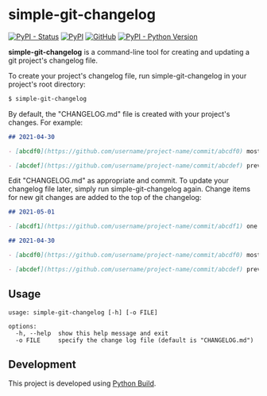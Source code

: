 # simple-git-changelog

[![PyPI - Status](https://img.shields.io/pypi/status/simple-git-changelog)](https://pypi.org/project/simple-git-changelog/)
[![PyPI](https://img.shields.io/pypi/v/simple-git-changelog)](https://pypi.org/project/simple-git-changelog/)
[![GitHub](https://img.shields.io/github/license/craigahobbs/simple-git-changelog)](https://github.com/craigahobbs/simple-git-changelog/blob/main/LICENSE)
[![PyPI - Python Version](https://img.shields.io/pypi/pyversions/simple-git-changelog)](https://pypi.org/project/simple-git-changelog/)

**simple-git-changelog** is a command-line tool for creating and updating a git project's changelog
file.

To create your project's changelog file, run simple-git-changelog in your project's root directory:

``` sh
$ simple-git-changelog
```

By default, the "CHANGELOG.md" file is created with your project's changes. For example:

``` markdown
## 2021-04-30

- [abcdf0](https://github.com/username/project-name/commit/abcdf0) most recent change

- [abcdef](https://github.com/username/project-name/commit/abcdef) previous change
```

Edit "CHANGELOG.md" as appropriate and commit. To update your changelog file later, simply run
simple-git-changelog again. Change items for new git changes are added to the top of the changelog:

``` markdown
## 2021-05-01

- [abcdf1](https://github.com/username/project-name/commit/abcdf1) one more thing

## 2021-04-30

- [abcdf0](https://github.com/username/project-name/commit/abcdf0) most recent change

- [abcdef](https://github.com/username/project-name/commit/abcdef) previous change
```


## Usage

```
usage: simple-git-changelog [-h] [-o FILE]

options:
  -h, --help  show this help message and exit
  -o FILE     specify the change log file (default is "CHANGELOG.md")
```

## Development

This project is developed using [Python Build](https://github.com/craigahobbs/python-build#readme).
